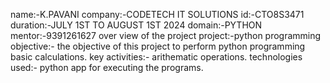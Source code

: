 name:-K.PAVANI
company:-CODETECH IT SOLUTIONS
id:-CTO8S3471
duration:-JULY 1ST TO AUGUST 1ST 2024
domain:-PYTHON
mentor:-9391261627
            over view of the project
            project:-python programming
            objective:-
              the objective of this project to perform python programming basic calculations.
            key activities:-
              arithematic operations.
            technologies used:-
              python app for executing the programs.
